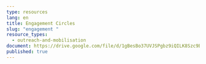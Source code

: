 ```yaml
---
type: resources
lang: en
title: Engagement Circles
slug: "engagement "
resource_types:
  - outreach-and-mobilisation
document: https://drive.google.com/file/d/1gBesBo37UVJSPgbz9iQILK8Szc9BXnrI/view?usp=sharing
published: true
---
```

